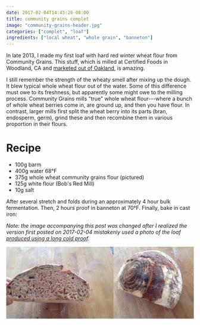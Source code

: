 ```yaml
---
date: 2017-02-04T14:43:28-08:00
title: community grains complet
image: "community-grains-header.jpg"
categories: ["complet", "loaf"]
ingredients: ["local wheat", "whole grain", "banneton"]
---
```


In late 2013, I made my first loaf with hard red winter wheat flour from Community Grains.
This stuff, which is milled at Certified Foods in Woodland, CA and [marketed out of Oakland](https://www.communitygrains.com/), is amazing.


I still remember the strength of the wheaty smell after mixing up the dough.
It blew typical whole wheat flour out of the water.
Some of this difference must owe to its freshness, but apparently some might owe to the milling process.
Community Grains mills "true" whole wheat flour---where a bunch of whole wheat berries come in, are ground up, and then you have flour.
In contrast, larger mills first split the wheat berry into its parts (bran, endosperm, germ), grind these and then recombine them in various proportion in their flours.


# Recipe

* 100g barm
* 400g water 68°F
* 375g whole wheat community grains flour (pictured)
* 125g white flour (Bob's Red Mill)
* 10g salt

After several stretch and folds during an approximately 4 hour bulk fermentation.
Then, 2 hours proof in banneton at 70°F.
Finally, bake in cast iron:

_Note: the image accompanying this post was changed after I realized the version first posted on 2017-02-04 mistakenly used a photo of the loaf [produced using a long cold proof](/post/a-long-cold-proof/)._

![Finished loaf](/images/community-grains-loaf.jpg)
